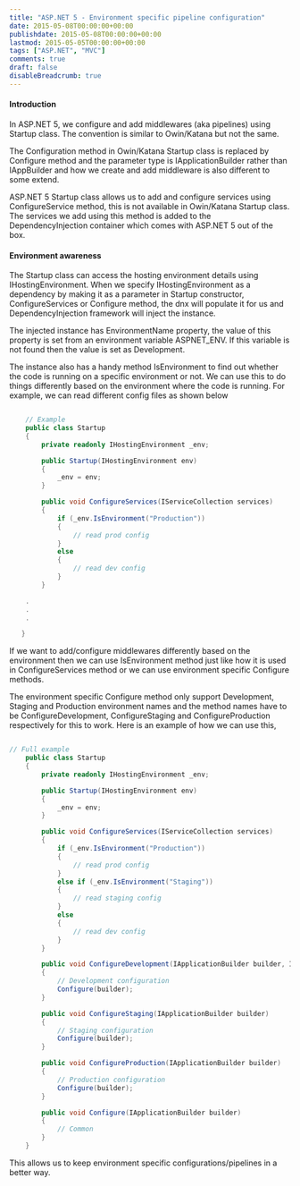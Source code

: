 ```yaml
---
title: "ASP.NET 5 - Environment specific pipeline configuration"
date: 2015-05-08T00:00:00+00:00
publishdate: 2015-05-08T00:00:00+00:00
lastmod: 2015-05-05T00:00:00+00:00
tags: ["ASP.NET", "MVC"]
comments: true
draft: false
disableBreadcrumb: true
---
```


<h4>Introduction</h4>
<p>In ASP.NET 5, we configure and add middlewares (aka pipelines) using Startup class. The convention is similar to Owin/Katana but not the same.</p>
<p>The Configuration method in Owin/Katana Startup class is replaced by Configure method and the parameter type is IApplicationBuilder rather than IAppBuilder and how we create and add&nbsp;middleware is also different to some extend.&nbsp;</p><!-- more -->
<p>ASP.NET 5 Startup class allows us to add and configure services using ConfigureService method, this is not available in Owin/Katana Startup class. The services we add using this method is added to the DependencyInjection container which comes with ASP.NET 5 out of the box.</p>
<h4>Environment awareness</h4>
<p>The Startup class can access the hosting environment details using IHostingEnvironment.&nbsp;When we specify IHostingEnvironment as a dependency by making it as a parameter in Startup constructor, ConfigureServices or Configure method, the dnx will populate it for us and DependencyInjection framework will inject the instance.</p>
<p>The injected instance has EnvironmentName property, the value of this property is set from an environment variable ASPNET_ENV. If this variable is not found then the value is set as Development.</p>
<p>The instance also has a handy method IsEnvironment to find out whether the code is running on a specific environment or not. We can use this to do things differently based on the environment where the code is running. For example, we can read different config files as shown below</p>

```cs

    // Example
    public class Startup
    {
        private readonly IHostingEnvironment _env;

        public Startup(IHostingEnvironment env)
        {
            _env = env;
        }

        public void ConfigureServices(IServiceCollection services)
        {
            if (_env.IsEnvironment("Production"))
            {
                // read prod config
            }
            else
            {
                // read dev config
            }
        }

    .
    .
    .

   }
```

<p>If we want to add/configure middlewares differently based on the environment then we can use IsEnvironment method just like how it is used in ConfigureServices method or we can use environment specific Configure methods.&nbsp;</p>
<p>The environment specific Configure method only support Development, Staging and Production environment names and the method names have to be ConfigureDevelopment, ConfigureStaging and ConfigureProduction respectively for this to work. Here is an example of how we can use this,</p>

```cs

// Full example
    public class Startup
    {
        private readonly IHostingEnvironment _env;

        public Startup(IHostingEnvironment env)
        {
            _env = env;
        }

        public void ConfigureServices(IServiceCollection services)
        {
            if (_env.IsEnvironment("Production"))
            {
                // read prod config
            }
            else if (_env.IsEnvironment("Staging"))
            {
                // read staging config
            }
            else
            {
                // read dev config
            }
        }

        public void ConfigureDevelopment(IApplicationBuilder builder, IHostingEnvironment env)
        {
            // Development configuration
            Configure(builder);
        }

        public void ConfigureStaging(IApplicationBuilder builder)
        {
            // Staging configuration
            Configure(builder);
        }

        public void ConfigureProduction(IApplicationBuilder builder)
        {
            // Production configuration
            Configure(builder);
        }

        public void Configure(IApplicationBuilder builder)
        {
            // Common
        }
    }
```

<p>This allows us to keep environment specific configurations/pipelines in a better&nbsp;way.&nbsp;</p>